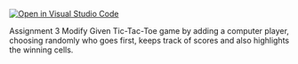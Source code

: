 [![Open in Visual Studio Code](https://classroom.github.com/assets/open-in-vscode-c66648af7eb3fe8bc4f294546bfd86ef473780cde1dea487d3c4ff354943c9ae.svg)](https://classroom.github.com/online_ide?assignment_repo_id=10081433&assignment_repo_type=AssignmentRepo)

Assignment 3 
Modify Given Tic-Tac-Toe game by adding a computer player, choosing randomly who goes first, keeps track of scores and also highlights the winning cells. 